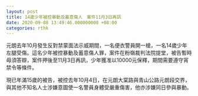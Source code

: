 ```yaml
---
layout: post
title: 14歲少年被控暴動及蓄意傷人　案件11月3日再訊
date: 2020-09-08 13:49:46.000000000 +08:00
categories: rthk
---
```


元朗去年10月發生反對禁蒙面法示威期間，一名便衣警員開一槍，一名14歲少年左腿受傷。這名少年被控暴動及蓄意傷人罪，案件在粉嶺裁判法院提堂，被告暫時毋須答辯，案件押後至11月3日再訊，少年獲准以10000元保釋，期間需要遵守宵禁令等條件。

現已年滿15歲的被告，被控去年10月4日，在元朗大棠路與青山公路元朗段交界，與其他不知名人士涉嫌意圖使一名警員身體受嚴重傷害，他亦涉嫌同日參與暴動。
